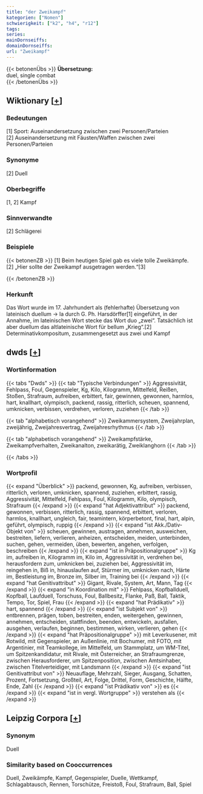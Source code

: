 ```yaml
---
title: "der Zweikampf"
kategorien: ["Nomen"]
schwierigkeit: ["k2", "h4", "r12"]
tags:
series:
mainDornseiffs:
domainDornseiffs:
url: "Zweikampf"
---
```


{{< betonenÜbs >}}
**Übersetzung:**  
duel, single combat  
{{< /betonenÜbs >}}

## Wiktionary [[+](https://de.wiktionary.org/wiki/Zweikampf)]

### Bedeutungen
[1] Sport: Auseinandersetzung zwischen zwei Personen/Parteien  
[2] Auseinandersetzung mit Fäusten/Waffen zwischen zwei Personen/Parteien  

### Synonyme
[2] Duell  

### Oberbegriffe
[1, 2] Kampf  

### Sinnverwandte
[2] Schlägerei  

### Beispiele
{{< betonenZB >}}
[1] Beim heutigen Spiel gab es viele tolle Zweikämpfe.  
[2] „Hier sollte der Zweikampf ausgetragen werden.“[3]  

{{< /betonenZB >}}
### Herkunft
Das Wort wurde im 17. Jahrhundert als (fehlerhafte) Übersetzung von lateinisch duellum → la durch G. Ph. Harsdörffer[1] eingeführt, in der Annahme, im lateinischen Wort stecke das Wort duo „zwei“. Tatsächlich ist aber duellum das altlateinische Wort für bellum „Krieg“.[2]  
Determinativkompositum, zusammengesetzt aus zwei und Kampf  



## dwds [[+](https://www.dwds.de/wb/Zweikampf)]

### Wortinformation
{{< tabs "Dwds" >}}
{{< tab "Typische Verbindungen" >}}
Aggressivität, Fehlpass, Foul, Gegenspieler, Kg, Kilo, Kilogramm, Mittelfeld, Reißen, Stoßen, Strafraum, aufreiben, erbittert, fair, gewinnen, gewonnen, harmlos, hart, knallhart, olympisch, packend, rassig, ritterlich, scheuen, spannend, umknicken, verbissen, verdrehen, verloren, zuziehen
{{< /tab >}}

{{< tab "alphabetisch vorangehend" >}}
Zweikammersystem, Zweijahrplan, zweijährig, Zweijahresvertrag, Zweijahresrhythmus
{{< /tab >}}

{{< tab "alphabetisch vorangehend" >}}
Zweikampfstärke, Zweikampfverhalten, Zweikanalton, zweikarätig, Zweiklanghorn
{{< /tab >}}

{{< /tabs >}}

### Wortprofil
{{< expand "Überblick" >}} packend, gewonnen, Kg, aufreiben, verbissen, ritterlich, verloren, umknicken, spannend, zuziehen, erbittert, rassig, Aggressivität, Mittelfeld, Fehlpass, Foul, Kilogramm, Kilo, olympisch, Strafraum {{< /expand >}}
{{< expand "hat Adjektivattribut" >}} packend, gewonnen, verbissen, ritterlich, rassig, spannend, erbittert, verloren, harmlos, knallhart, ungleich, fair, teamintern, körperbetont, final, hart, alpin, geführt, olympisch, ruppig {{< /expand >}}
{{< expand "ist Akk./Dativ-Objekt von" >}} scheuen, gewinnen, austragen, annehmen, ausweichen, bestreiten, liefern, verlieren, anheizen, entscheiden, meiden, unterbinden, suchen, gehen, vermeiden, üben, bewerten, angehen, verfolgen, beschreiben {{< /expand >}}
{{< expand "ist in Präpositionalgruppe" >}} Kg im, aufreiben in, Kilogramm im, Kilo im, Aggressivität in, verdrehen bei, herausfordern zum, umknicken bei, zuziehen bei, Aggressivität im, reingehen in, Biß in, hinauslaufen auf, Stürmer im, umknicken nach, Härte im, Bestleistung im, Bronze im, Silber im, Training bei {{< /expand >}}
{{< expand "hat Genitivattribut" >}} Gigant, Rivale, System, Art, Mann, Tag {{< /expand >}}
{{< expand "in Koordination mit" >}} Fehlpass, Kopfballduell, Kopfball, Laufduell, Torschuss, Foul, Ballbesitz, Flanke, Paß, Ball, Taktik, Tempo, Tor, Spiel, Frau {{< /expand >}}
{{< expand "hat Prädikativ" >}} hart, spannend {{< /expand >}}
{{< expand "ist Subjekt von" >}} entbrennen, prägen, toben, bestreiten, enden, weitergehen, gewinnen, annehmen, entscheiden, stattfinden, beenden, entwickeln, ausfallen, ausgehen, verlaufen, beginnen, bestimmen, wirken, verlieren, gehen {{< /expand >}}
{{< expand "hat Präpositionalgruppe" >}} mit Leverkusener, mit Rotwild, mit Gegenspieler, an Außenlinie, mit Bochumer, mit FOTO, mit Argentinier, mit Teamkollege, im Mittelfeld, um Stammplatz, um WM-Titel, um Spitzenkandidatur, mit Rivale, mit Österreicher, an Strafraumgrenze, zwischen Herausforderer, um Spitzenposition, zwischen Amtsinhaber, zwischen Titelverteidiger, mit Landsmann {{< /expand >}}
{{< expand "ist Genitivattribut von" >}} Neuauflage, Mehrzahl, Sieger, Ausgang, Schatten, Prozent, Fortsetzung, Großteil, Art, Folge, Drittel, Form, Geschichte, Hälfte, Ende, Zahl {{< /expand >}}
{{< expand "ist Prädikativ von" >}} es {{< /expand >}}
{{< expand "ist in vergl. Wortgruppe" >}} verstehen als {{< /expand >}}

## Leipzig Corpora [[+](https://corpora.uni-leipzig.de/en/res?word=Zweikampf&corpusId=deu_newscrawl-public_2018)]


### Synonym
Duell


### Similarity based on Cooccurrences
Duell, Zweikämpfe, Kampf, Gegenspieler, Duelle, Wettkampf, Schlagabtausch, Rennen, Torschütze, Freistoß, Foul, Strafraum, Ball, Spiel

